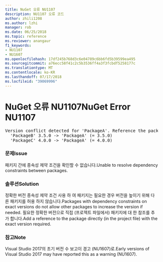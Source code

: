 ```yaml
---
title: NuGet 오류 NU1107
description: NU1107 오류 코드
author: zhili1208
ms.author: lzhi
manager: rob
ms.date: 06/25/2018
ms.topic: reference
ms.reviewer: anangaur
f1_keywords:
- NU1107
- NU1607
ms.openlocfilehash: 17df245b768d3c6e04789c6bb6fd5b39599ea495
ms.sourcegitcommit: a76ecc58f41c2c5b3536ff4a3f3fcbdf5258177c
ms.translationtype: MT
ms.contentlocale: ko-KR
ms.lasthandoff: 07/17/2018
ms.locfileid: "39069996"
---
```

# <a name="nuget-error-nu1107"></a><span data-ttu-id="3cd9e-103">NuGet 오류 NU1107</span><span class="sxs-lookup"><span data-stu-id="3cd9e-103">NuGet Error NU1107</span></span>

<pre>Version conflict detected for 'PackageA'. Reference the package directly from the project to resolve this issue.<br/>  'PackageB' 3.5.0 -> 'PackageA' (= 3.5.0)<br/>  'PackageC' 4.0.0 -> 'PackageA' (= 4.0.0)</pre>

### <a name="issue"></a><span data-ttu-id="3cd9e-104">문제</span><span class="sxs-lookup"><span data-stu-id="3cd9e-104">Issue</span></span>
<span data-ttu-id="3cd9e-105">패키지 간에 종속성 제약 조건을 확인할 수 없습니다.</span><span class="sxs-lookup"><span data-stu-id="3cd9e-105">Unable to resolve dependency constraints between packages.</span></span>

### <a name="solution"></a><span data-ttu-id="3cd9e-106">솔루션</span><span class="sxs-lookup"><span data-stu-id="3cd9e-106">Solution</span></span>
<span data-ttu-id="3cd9e-107">정확한 버전 종속성 제약 조건 사용 하 여 패키지는 필요한 경우 버전을 높이기 위해 다른 패키지를 허용 하지 않습니다.</span><span class="sxs-lookup"><span data-stu-id="3cd9e-107">Packages with dependency constraints on exact versions do not allow other packages to increase the version if needed.</span></span> <span data-ttu-id="3cd9e-108">필요한 정확한 버전으로 직접 (프로젝트 파일에서) 패키지에 대 한 참조를 추가 합니다.</span><span class="sxs-lookup"><span data-stu-id="3cd9e-108">Add a reference to the package directly (in the project file) with the exact version required.</span></span>

### <a name="note"></a><span data-ttu-id="3cd9e-109">참고</span><span class="sxs-lookup"><span data-stu-id="3cd9e-109">Note</span></span>
<span data-ttu-id="3cd9e-110">Visual Studio 2017의 초기 버전 수 보고이 경고 (NU1607)로.</span><span class="sxs-lookup"><span data-stu-id="3cd9e-110">Early versions of Visual Studio 2017 may have reported this as a warning (NU1607).</span></span>
